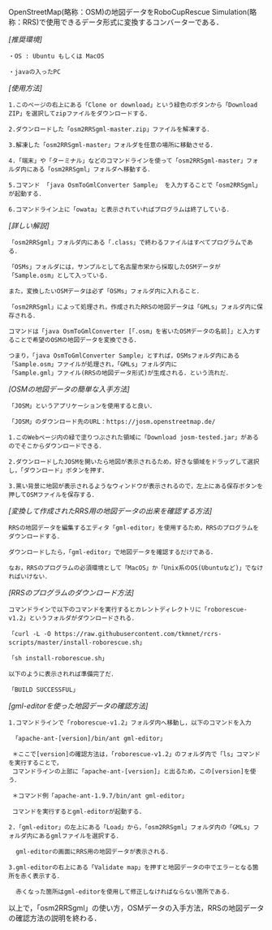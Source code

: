 OpenStreetMap(略称：OSM)の地図データをRoboCupRescue Simulation(略称：RRS)で使用できるデータ形式に変換するコンバーターである．

*[推奨環境]*

    ・OS : Ubuntu もしくは MacOS

    ・javaの入ったPC

*[使用方法]*

    1.このページの右上にある「Clone or download」という緑色のボタンから「Download ZIP」を選択してzipファイルをダウンロードする．

    2.ダウンロードした「osm2RRSgml-master.zip」ファイルを解凍する．

    3.解凍した「osm2RRSgml-master」フォルダを任意の場所に移動させる．

    4.「端末」や「ターミナル」などのコマンドラインを使って「osm2RRSgml-master」フォルダ内にある「osm2RRSgml」フォルダへ移動する．

    5.コマンド 「java OsmToGmlConverter Sample」 を入力することで「osm2RRSgml」が起動する．

    6.コマンドライン上に「owata」と表示されていればプログラムは終了している．

*[詳しい解説]*

    「osm2RRSgml」フォルダ内にある「.class」で終わるファイルはすべてプログラムである．

    「OSMs」フォルダには，サンプルとして名古屋市栄から採取したOSMデータが「Sample.osm」として入っている．

    また，変換したいOSMデータは必ず「OSMs」フォルダ内に入れること．

    「osm2RRSgml」によって処理され，作成されたRRSの地図データは「GMLs」フォルダ内に保存される．

    コマンドは「java OsmToGmlConverter [「.osm」を省いたOSMデータの名前]」と入力することで希望のOSMの地図データを変換できる．

    つまり，「java OsmToGmlConverter Sample」とすれば，OSMsフォルダ内にある「Sample.osm」ファイルが処理され，「GMLs」フォルダ内に
    「Sample.gml」ファイル(RRSの地図データ形式)が生成される．という流れだ．

*[OSMの地図データの簡単な入手方法]*

    「JOSM」というアプリケーションを使用すると良い．

    「JOSM」のダウンロード先のURL：https://josm.openstreetmap.de/

    1.このWebページ内の緑で塗りつぶされた領域に「Download josm-tested.jar」があるのでそこからダウンロードできる．

    2.ダウンロードしたJOSMを開いたら地図が表示されるため，好きな領域をドラッグして選択し，「ダウンロード」ボタンを押す．

    3.黒い背景に地図が表示されるようなウィンドウが表示されるので，左上にある保存ボタンを押してOSMファイルを保存する．


*[変換して作成されたRRS用の地図データの出来を確認する方法]*

    RRSの地図データを編集するエディタ「gml-editor」を使用するため，RRSのプログラムをダウンロードする．

    ダウンロードしたら，「gml-editor」で地図データを確認するだけである．

    なお，RRSのプログラムの必須環境として「MacOS」か「Unix系のOS(Ubuntuなど)」でなければいけない．

*[RRSのプログラムのダウンロード方法]*

    コマンドラインで以下のコマンドを実行するとカレントディレクトリに「roborescue-v1.2」というフォルダがダウンロードされる．

    「curl -L -O https://raw.githubusercontent.com/tkmnet/rcrs-scripts/master/install-roborescue.sh」

    「sh install-roborescue.sh」

    以下のように表示されれば準備完了だ．

    「BUILD SUCCESSFUL」

*[gml-editorを使った地図データの確認方法]*

    1.コマンドラインで「roborescue-v1.2」フォルダ内へ移動し，以下のコマンドを入力

     「apache-ant-[version]/bin/ant gml-editor」

     ＊ここで[version]の確認方法は，「roborescue-v1.2」のフォルダ内で「ls」コマンドを実行することで，
     コマンドラインの上部に「apache-ant-[version]」と出るため，この[version]を使う．

     ＊コマンド例「apache-ant-1.9.7/bin/ant gml-editor」

     コマンドを実行するとgml-editorが起動する．

    2.「gml-editor」の左上にある「Load」から，「osm2RRSgml」フォルダ内の「GMLs」フォルダ内にあるgmlファイルを選択する．

      gml-editorの画面にRRS用の地図データが表示される．

    3.gml-editorの右上にある「Validate map」を押すと地図データの中でエラーとなる箇所を赤く表示する．

      赤くなった箇所はgml-editorを使用して修正しなければならない箇所である．

以上で，「osm2RRSgml」の使い方，OSMデータの入手方法，RRSの地図データの確認方法の説明を終わる．